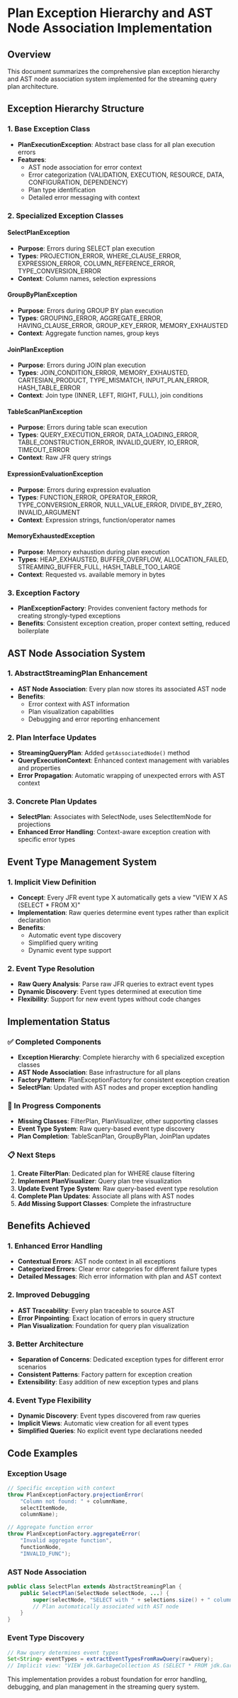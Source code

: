 # Plan Exception Hierarchy and AST Node Association Implementation

## Overview

This document summarizes the comprehensive plan exception hierarchy and AST node association system implemented for the streaming query plan architecture.

## Exception Hierarchy Structure

### 1. Base Exception Class
- **PlanExecutionException**: Abstract base class for all plan execution errors
- **Features**:
  - AST node association for error context
  - Error categorization (VALIDATION, EXECUTION, RESOURCE, DATA, CONFIGURATION, DEPENDENCY)
  - Plan type identification
  - Detailed error messaging with context

### 2. Specialized Exception Classes

#### SelectPlanException
- **Purpose**: Errors during SELECT plan execution
- **Types**: PROJECTION_ERROR, WHERE_CLAUSE_ERROR, EXPRESSION_ERROR, COLUMN_REFERENCE_ERROR, TYPE_CONVERSION_ERROR
- **Context**: Column names, selection expressions

#### GroupByPlanException  
- **Purpose**: Errors during GROUP BY plan execution
- **Types**: GROUPING_ERROR, AGGREGATE_ERROR, HAVING_CLAUSE_ERROR, GROUP_KEY_ERROR, MEMORY_EXHAUSTED
- **Context**: Aggregate function names, group keys

#### JoinPlanException
- **Purpose**: Errors during JOIN plan execution  
- **Types**: JOIN_CONDITION_ERROR, MEMORY_EXHAUSTED, CARTESIAN_PRODUCT, TYPE_MISMATCH, INPUT_PLAN_ERROR, HASH_TABLE_ERROR
- **Context**: Join type (INNER, LEFT, RIGHT, FULL), join conditions

#### TableScanPlanException
- **Purpose**: Errors during table scan execution
- **Types**: QUERY_EXECUTION_ERROR, DATA_LOADING_ERROR, TABLE_CONSTRUCTION_ERROR, INVALID_QUERY, IO_ERROR, TIMEOUT_ERROR
- **Context**: Raw JFR query strings

#### ExpressionEvaluationException
- **Purpose**: Errors during expression evaluation
- **Types**: FUNCTION_ERROR, OPERATOR_ERROR, TYPE_CONVERSION_ERROR, NULL_VALUE_ERROR, DIVIDE_BY_ZERO, INVALID_ARGUMENT
- **Context**: Expression strings, function/operator names

#### MemoryExhaustedException
- **Purpose**: Memory exhaustion during plan execution
- **Types**: HEAP_EXHAUSTED, BUFFER_OVERFLOW, ALLOCATION_FAILED, STREAMING_BUFFER_FULL, HASH_TABLE_TOO_LARGE
- **Context**: Requested vs. available memory in bytes

### 3. Exception Factory
- **PlanExceptionFactory**: Provides convenient factory methods for creating strongly-typed exceptions
- **Benefits**: Consistent exception creation, proper context setting, reduced boilerplate

## AST Node Association System

### 1. AbstractStreamingPlan Enhancement
- **AST Node Association**: Every plan now stores its associated AST node
- **Benefits**: 
  - Error context with AST information
  - Plan visualization capabilities
  - Debugging and error reporting enhancement

### 2. Plan Interface Updates
- **StreamingQueryPlan**: Added `getAssociatedNode()` method
- **QueryExecutionContext**: Enhanced context management with variables and properties
- **Error Propagation**: Automatic wrapping of unexpected errors with AST context

### 3. Concrete Plan Updates
- **SelectPlan**: Associates with SelectNode, uses SelectItemNode for projections
- **Enhanced Error Handling**: Context-aware exception creation with specific error types

## Event Type Management System

### 1. Implicit View Definition
- **Concept**: Every JFR event type X automatically gets a view "VIEW X AS (SELECT * FROM X)"
- **Implementation**: Raw queries determine event types rather than explicit declaration
- **Benefits**: 
  - Automatic event type discovery
  - Simplified query writing
  - Dynamic event type support

### 2. Event Type Resolution
- **Raw Query Analysis**: Parse raw JFR queries to extract event types
- **Dynamic Discovery**: Event types determined at execution time
- **Flexibility**: Support for new event types without code changes

## Implementation Status

### ✅ Completed Components
- **Exception Hierarchy**: Complete hierarchy with 6 specialized exception classes
- **AST Node Association**: Base infrastructure for all plans
- **Factory Pattern**: PlanExceptionFactory for consistent exception creation
- **SelectPlan**: Updated with AST nodes and proper exception handling

### 🔄 In Progress Components
- **Missing Classes**: FilterPlan, PlanVisualizer, other supporting classes
- **Event Type System**: Raw query-based event type discovery
- **Plan Completion**: TableScanPlan, GroupByPlan, JoinPlan updates

### 📋 Next Steps
1. **Create FilterPlan**: Dedicated plan for WHERE clause filtering
2. **Implement PlanVisualizer**: Query plan tree visualization 
3. **Update Event Type System**: Raw query-based event type resolution
4. **Complete Plan Updates**: Associate all plans with AST nodes
5. **Add Missing Support Classes**: Complete the infrastructure

## Benefits Achieved

### 1. Enhanced Error Handling
- **Contextual Errors**: AST node context in all exceptions
- **Categorized Errors**: Clear error categories for different failure types
- **Detailed Messages**: Rich error information with plan and AST context

### 2. Improved Debugging
- **AST Traceability**: Every plan traceable to source AST
- **Error Pinpointing**: Exact location of errors in query structure
- **Plan Visualization**: Foundation for query plan visualization

### 3. Better Architecture
- **Separation of Concerns**: Dedicated exception types for different error scenarios
- **Consistent Patterns**: Factory pattern for exception creation
- **Extensibility**: Easy addition of new exception types and plans

### 4. Event Type Flexibility
- **Dynamic Discovery**: Event types discovered from raw queries
- **Implicit Views**: Automatic view creation for all event types
- **Simplified Queries**: No explicit event type declarations needed

## Code Examples

### Exception Usage
```java
// Specific exception with context
throw PlanExceptionFactory.projectionError(
    "Column not found: " + columnName, 
    selectItemNode, 
    columnName);

// Aggregate function error
throw PlanExceptionFactory.aggregateError(
    "Invalid aggregate function", 
    functionNode, 
    "INVALID_FUNC");
```

### AST Node Association
```java
public class SelectPlan extends AbstractStreamingPlan {
    public SelectPlan(SelectNode selectNode, ...) {
        super(selectNode, "SELECT with " + selections.size() + " columns");
        // Plan automatically associated with AST node
    }
}
```

### Event Type Discovery
```java
// Raw query determines event types
Set<String> eventTypes = extractEventTypesFromRawQuery(rawQuery);
// Implicit view: "VIEW jdk.GarbageCollection AS (SELECT * FROM jdk.GarbageCollection)"
```

This implementation provides a robust foundation for error handling, debugging, and plan management in the streaming query system.
